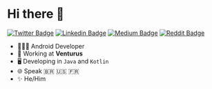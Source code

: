 # Hi there 👋

[![Twitter Badge](https://img.shields.io/badge/-@IgorEscodro-1ca0f1?style=flat-square&labelColor=1ca0f1&logo=twitter&logoColor=white)](https://twitter.com/igorescodro) [![Linkedin Badge](https://img.shields.io/badge/-IgorEscodro-blue?style=flat-square&logo=Linkedin&logoColor=white)](https://www.linkedin.com/in/escodro/) [![Medium Badge](https://img.shields.io/badge/-@escodro-000000?style=flat-square&labelColor=000000&logo=Medium)](https://medium.com/@escodro/) [![Reddit Badge](https://img.shields.io/badge/r/IgorEscodro-FF5700?style=flat-square&labelColor=FF5700&logo=Reddit&logoColor=white)](https://www.reddit.com/user/IgorEscodro)

- 👨🏻‍💻 Android Developer
- 🚧 Working at **Venturus**
- 🖥 Developing in `Java` and `Kotlin`
- 🌐 Speak 🇧🇷 🇺🇸 🇫🇷
- ✨ He/Him

<!--
**igorescodro/igorescodro** is a ✨ _special_ ✨ repository because its `README.md` (this file) appears on your GitHub profile.

Here are some ideas to get you started:

- 🔭 I’m currently working on ...
- 🌱 I’m currently learning ...
- 👯 I’m looking to collaborate on ...
- 🤔 I’m looking for help with ...
- 💬 Ask me about ...
- 📫 How to reach me: ...
- 😄 Pronouns: ...
- ⚡ Fun fact: ...
-->
